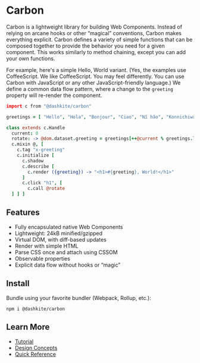 # Carbon

Carbon is a lightweight library for building Web Components. Instead of relying on arcane hooks or other “magical” conventions, Carbon makes everything explicit. Carbon defines a variety of simple functions that can be composed together to provide the behavior you need for a given component. This works similarly to method chaining, except you can add your own functions.

For example, here's a simple Hello, World variant. (Yes, the examples use CoffeeScript. We like CoffeeScript. You may feel differently. You can use Carbon with JavaScript or any other JavaScript-friendly language.) We define a common data flow pattern, where a change to the `greeting` property will re-render the component.

```coffeescript
import c from "@dashkite/carbon"

greetings = [ "Hello", "Hola", "Bonjour", "Ciao", "Nǐ hǎo", "Konnichiwa", "Mahalo" ]

class extends c.Handle
  current: 0
  rotate: -> @dom.dataset.greeting = greetings[++@current % greetings.length]
  c.mixin @, [
    c.tag "x-greeting"
    c.initialize [
      c.shadow
      c.describe [
        c.render ({greeting}) -> "<h1>#{greeting}, World!</h1>"
      ]
      c.click "h1", [
        c.call @rotate
  ] ] ]
```

## Features

- Fully encapsulated native Web Components
- Lightweight: 24kB minified/gzipped
- Virtual DOM, with diff-based updates
- Render with simple HTML
- Parse CSS once and attach using CSSOM
- Observable properties
- Explicit data flow without hooks or “magic”

## Install

Bundle using your favorite bundler (Webpack, Rollup, etc.):

```
npm i @dashkite/carbon
```

## Learn More

- [Tutorial](./tutorial.md)
- [Design Concepts](./design-concepts.md)
- [Quick Reference](quick-reference.md)